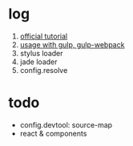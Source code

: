 # log
1. [official tutorial][0]
2. [usage with gulp, gulp-webpack][1]
3. stylus loader
4. jade loader
5. config.resolve

# todo
* config.devtool: source-map
* react & components

[0]:http://webpack.github.io/docs/tutorials/getting-started
[1]:http://webpack.github.io/docs/usage-with-gulp

